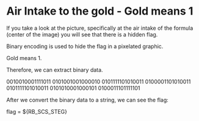 # Air Intake to the gold - Gold means 1

If you take a look at the picture, specifically at the air intake of the formula (center of the image) you will see that there is a hidden flag.

Binary encoding is used to hide the flag in a pixelated graphic.

Gold means 1.

Therefore, we can extract binary data.

0010010001111011
0101001001000010
0101111101010011
0100001101010011
0101111101010011
0101010001000101
0100011101111101

After we convert the binary data to a string, we can see the flag:

flag = ${RB_SCS_STEG}
